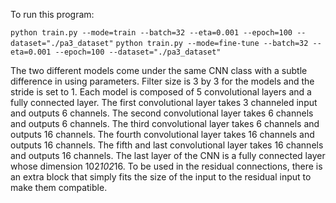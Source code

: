 To run this program:

```python train.py --mode=train --batch=32 --eta=0.001 --epoch=100 --dataset="./pa3_dataset"```
```python train.py --mode=fine-tune --batch=32 --eta=0.001 --epoch=100 --dataset="./pa3_dataset"```

The two different models come under the same CNN class with a subtle difference in using parameters.
Filter size is 3 by 3 for the models and the stride is set to 1. Each model is composed of 5 convolutional
layers and a fully connected layer. The first convolutional layer takes 3 channeled input and outputs
6 channels. The second convolutional layer takes 6 channels and outputs 6 channels. The third
convolutional layer takes 6 channels and outputs 16 channels. The fourth convolutional layer takes 16
channels and outputs 16 channels. The fifth and last convolutional layer takes 16 channels and outputs
16 channels. The last layer of the CNN is a fully connected layer whose dimension 102*102*16.
To be used in the residual connections, there is an extra block that simply fits the size of the input
to the residual input to make them compatible.